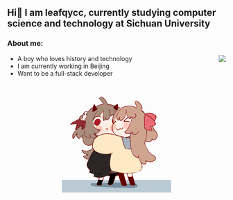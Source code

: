 ## Hi👋 I am leafqycc, currently studying computer science and technology at Sichuan University

### About me: 

<img align="right" src="https://github-readme-stats.vercel.app/api?username=leafqycc&show_icons=true">

* A boy who loves history and technology
* I am currently working in Beijing
* Want to be a full-stack developer
  
<p align="center">
  <img src="https://raw.githubusercontent.com/leafqycc/leafqycc/main/neuro-evil.gif" style="width:50%;">
</p>

<!--
**leafqycc/leafqycc** is a ✨ _special_ ✨ repository because its `README.md` (this file) appears on your GitHub profile.

Here are some ideas to get you started:

- 🔭 I’m currently working on ...
- 🌱 I’m currently learning ...
- 👯 I’m looking to collaborate on ...
- 🤔 I’m looking for help with ...
- 💬 Ask me about ...
- 📫 How to reach me: ...
- 😄 Pronouns: ...
- ⚡ Fun fact: ...
-->
